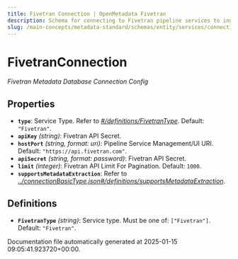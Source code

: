 ```yaml
---
title: Fivetran Connection | OpenMetadata Fivetran
description: Schema for connecting to Fivetran pipeline services to ingest transformation and sync metadata.
slug: /main-concepts/metadata-standard/schemas/entity/services/connections/pipeline/fivetranconnection
---
```


# FivetranConnection

*Fivetran Metadata Database Connection Config*

## Properties

- **`type`**: Service Type. Refer to *[#/definitions/FivetranType](#definitions/FivetranType)*. Default: `"Fivetran"`.
- **`apiKey`** *(string)*: Fivetran API Secret.
- **`hostPort`** *(string, format: uri)*: Pipeline Service Management/UI URI. Default: `"https://api.fivetran.com"`.
- **`apiSecret`** *(string, format: password)*: Fivetran API Secret.
- **`limit`** *(integer)*: Fivetran API Limit For Pagination. Default: `1000`.
- **`supportsMetadataExtraction`**: Refer to *[../connectionBasicType.json#/definitions/supportsMetadataExtraction](#/connectionBasicType.json#/definitions/supportsMetadataExtraction)*.
## Definitions

- **`FivetranType`** *(string)*: Service type. Must be one of: `["Fivetran"]`. Default: `"Fivetran"`.


Documentation file automatically generated at 2025-01-15 09:05:41.923720+00:00.
